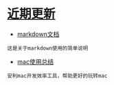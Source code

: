 # [近期更新](.)
- [markdown文档](docs/markdown-useage.md)  
```
这是关于markdown使用的简单说明
```
- [mac使用总结](docs/mac.md)  
```
安利mac开发效率工具，帮助更好的玩转mac
```